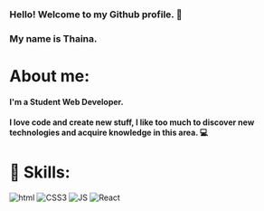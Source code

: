 ### Hello! Welcome to my Github profile. 👋

### My name is Thaina.

# About me:

#### I'm a Student Web Developer.

#### I love code and create new stuff, I like too much to discover new technologies and acquire knowledge in this area. 💻

# 🚀 Skills:

![html](https://img.shields.io/badge/HTML-239120?style=for-the-badge&logo=html5&logoColor=white)
![CSS3](https://img.shields.io/badge/css3-%231572B6.svg?style=for-the-badge&logo=css3&logoColor=white)
![JS](https://img.shields.io/badge/JavaScript-F7DF1E?style=for-the-badge&logo=javascript&logoColor=black)
![React](https://img.shields.io/badge/react-%2320232a.svg?style=for-the-badge&logo=react&logoColor=%2361DAFB)
